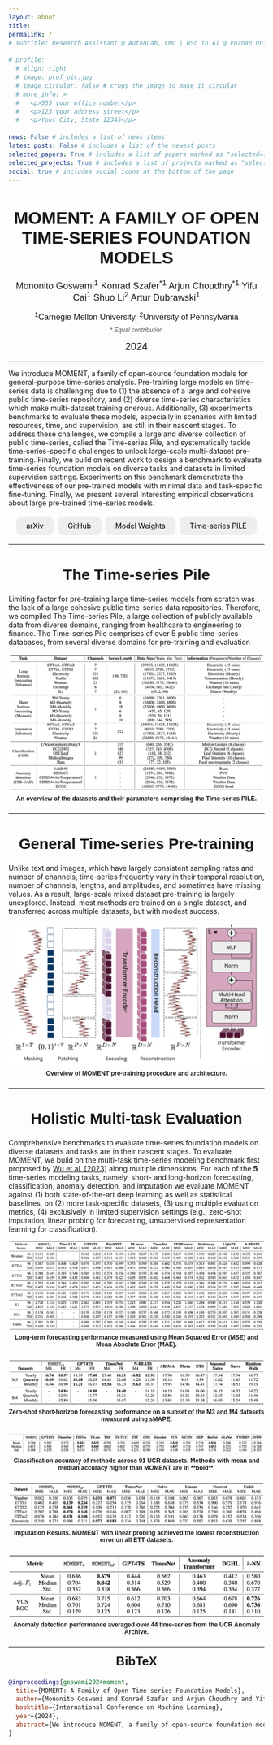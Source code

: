 ```yaml
---
layout: about
title:
permalink: /
# subtitle: Research Assistant @ AutonLab, CMU | BSc in AI @ Poznan University of Technology

# profile:
  # align: right
  # image: prof_pic.jpg
  # image_circular: false # crops the image to make it circular
  # more_info: >
  #   <p>555 your office number</p>
  #   <p>123 your address street</p>
  #   <p>Your City, State 12345</p>

news: False # includes a list of news items
latest_posts: False # includes a list of the newest posts
selected_papers: True # includes a list of papers marked as "selected={true}"
selected_projects: True # includes a list of projects marked as "selected={true}"
social: true # includes social icons at the bottom of the page
---
```


<div style="text-align: center; font-family: Arial, sans-serif;">
    <h1 style="font-size: 34px; font-weight: bold; margin-bottom: 22px;">
      MOMENT: A FAMILY OF OPEN TIME-SERIES FOUNDATION MODELS</h1>
    <p style="font-size: 18px; line-height: 1.0;">
      Mononito Goswami<sup>1</sup> Konrad Szafer<sup>*1</sup> Arjun Choudhry<sup>*1</sup> Yifu Cai<sup>1</sup> Shuo Li<sup>2</sup> Artur Dubrawski<sup>1</sup>
    </p>
    <p style="font-size: 16px; line-height: 1.0;">
      <sup>1</sup>Carnegie Mellon University, <sup>2</sup>University of Pennsylvania
    </p>
    <p style="font-size: 12px; font-weight: 120; line-height: 0.2; font-style: italic; color: #505050;">
      * Equal contribution
    </p>
    <p style="font-size: 20px; line-height: 1.0;">2024</p>
</div>



---

We introduce MOMENT, a family of open-source foundation models for general-purpose time-series
analysis. Pre-training large models on time-series data is challenging due to (1) the absence of a
large and cohesive public time-series repository, and (2) diverse time-series characteristics which
make multi-dataset training onerous. Additionally, (3) experimental benchmarks to evaluate these
models, especially in scenarios with limited resources, time, and supervision, are still in their
nascent stages. To address these challenges, we compile a large and diverse collection of public
time-series, called the Time-series Pile, and systematically tackle time-series-specific challenges to
unlock large-scale multi-dataset pre-training. Finally, we build on recent work to design a benchmark
to evaluate time-series foundation models on diverse tasks and datasets in limited supervision
settings. Experiments on this benchmark demonstrate the effectiveness of our pre-trained models
with minimal data and task-specific fine-tuning. Finally, we present several interesting empirical
observations about large pre-trained time-series models.

<div style="text-align: center;">
    <a href="https://arxiv.org/abs/2402.03885" style="background-color: #EEEEEE; color: black; padding: 10px 20px; text-decoration: none; display: inline-block; margin: 4px 2px; cursor: pointer; border-radius: 12px;">arXiv</a>
    <a href="https://github.com/moment-timeseries-foundation-model/moment" style="background-color: #EEEEEE; color: black; padding: 10px 20px; text-decoration: none; display: inline-block; margin: 4px 2px; cursor: pointer; border-radius: 12px;">GitHub</a>
    <a href="https://huggingface.co/AutonLab/MOMENT-1-large" style="background-color: #EEEEEE; color: black; padding: 10px 20px; text-decoration: none; display: inline-block; margin: 4px 2px; cursor: pointer; border-radius: 12px;">Model Weights</a>
    <a href="https://huggingface.co/datasets/AutonLab/Timeseries-PILE" style="background-color: #EEEEEE; color: black; padding: 10px 20px; text-decoration: none; display: inline-block; margin: 4px 2px; cursor: pointer; border-radius: 12px;">Time-series PILE</a>
</div>

---

<div style="text-align: center; font-family: Arial, sans-serif;">
    <h1 style="font-size: 30px; font-weight: bold; margin-bottom: 22px;">
      The Time-series Pile</h1>
</div>

Limiting factor for pre-training large time-series models from scratch was the lack of a large cohesive public time-series data repositories. Therefore, we compiled The Time-series Pile, a large collection of publicly available data from diverse domains, ranging from healthcare to engineering to finance. The Time-series Pile comprises of over 5 public time-series databases, from several diverse domains for pre-training and evaluation

<p align="center">
  <img src="assets/img/PILE-table.png" alt="Description of image" style="max-width: 100%; height: auto;">
</p>

<div style="text-align: center; font-family: Arial, sans-serif;">
    <h1 style="font-size: 12px; margin-top: -10px; margin-bottom: 22px;">
      An overview of the datasets and their parameters comprising the Time-series PILE. </h1>
</div>


---

<div style="text-align: center; font-family: Arial, sans-serif;">
    <h1 style="font-size: 30px; font-weight: bold; margin-bottom: 22px;">
      General Time-series Pre-training</h1>
</div>

Unlike text and images, which have largely consistent sampling rates and number of channels, time-series frequently vary in their temporal resolution, number of channels, lengths, and amplitudes, and sometimes have missing values. As a result, large-scale mixed dataset pre-training is largely unexplored. Instead, most methods are trained on a single dataset, and transferred across multiple datasets, but with modest success.

<p align="center">
  <img src="assets/img/MOMENT.png" alt="Description of image" style="max-width: 100%; height: auto;">
</p>

<div style="text-align: center; font-family: Arial, sans-serif;">
    <h1 style="font-size: 12px; margin-top: -10px; margin-bottom: 22px;">
      Overview of MOMENT pre-training procedure and architecture. </h1>
</div>

---

<div style="text-align: center; font-family: Arial, sans-serif;">
    <h1 style="font-size: 30px; font-weight: bold; margin-bottom: 22px;">
      Holistic Multi-task Evaluation</h1>
</div>

Comprehensive benchmarks to evaluate time-series foundation models on diverse datasets and tasks are in their nascent stages. To evaluate MOMENT, we build on the multi-task time-series modeling benchmark first proposed by [Wu et al. [2023]](https://arxiv.org/abs/2210.02186) along multiple dimensions. For each of the **5** time-series modeling tasks, namely, short- and long-horizon forecasting, classification, anomaly detection, and imputation we evaluate MOMENT against (1) both state-of-the-art deep learning as well as statistical baselines, on (2) more task-specific datasets, (3) using multiple evaluation metrics, (4) exclusively in limited supervision settings (e.g., zero-shot imputation, linear probing for forecasting, unsupervised representation learning for classification). 

<!-- LONG HORIZON FORECASTING -->

<p align="center">
  <img src="assets/img/Eval-Long-table.png" alt="Description of image" style="max-width: 100%; height: auto;">
</p>

<div style="text-align: center; font-family: Arial, sans-serif;">
    <h1 style="font-size: 12px; margin-top: -10px; margin-bottom: 22px;">
      Long-term forecasting performance measured using Mean Squared Error (MSE) and Mean Absolute Error (MAE). </h1>
</div>

<!-- SHORT HORIZON FORECASTING -->

<p align="center">
  <img src="assets/img/Eval-Short-table.png" alt="Description of image" style="max-width: 100%; height: auto;">
</p>

<div style="text-align: center; font-family: Arial, sans-serif;">
    <h1 style="font-size: 12px; margin-top: -10px; margin-bottom: 22px;">
      Zero-shot short-horizon forecasting performance on a subset of the M3 and M4 datasets measured using sMAPE. </h1>
</div>

<!-- CLASSIFICATION -->

<p align="center">
  <img src="assets/img/Eval-Classification-table.png" alt="Description of image" style="max-width: 100%; height: auto;">
</p>

<div style="text-align: center; font-family: Arial, sans-serif;">
    <h1 style="font-size: 12px; margin-top: -10px; margin-bottom: 22px;">
      Classification accuracy of methods across 91 UCR datasets. Methods with mean and median accuracy higher than MOMENT are in **bold**. </h1>
</div>

<!-- IMPUTATION -->

<p align="center">
  <img src="assets/img/Eval-Imputation-table.png" alt="Description of image" style="max-width: 100%; height: auto;">
</p>

<div style="text-align: center; font-family: Arial, sans-serif;">
    <h1 style="font-size: 12px; margin-top: -10px; margin-bottom: 22px;">
      Imputation Results. MOMENT with linear probing achieved the lowest reconstruction error on all ETT datasets. </h1>
</div>

<!-- IMPUTATION -->

<p align="center">
  <img src="assets/img/Eval-Anomaly-table.png" alt="Description of image" style="max-width: 100%; height: auto;">
</p>

<div style="text-align: center; font-family: Arial, sans-serif;">
    <h1 style="font-size: 12px; margin-top: -10px; margin-bottom: 22px;">
      Anomaly detection performance averaged over 44 time-series from the UCR Anomaly Archive. </h1>
</div>

---

<div style="text-align: center; font-family: Arial, sans-serif;">
    <h1 style="font-size: 24px; margin-top: 14px; margin-bottom: 18px;">
      BibTeX </h1>
</div>

```bibtex
@inproceedings{goswami2024moment,
  title={MOMENT: A Family of Open Time-series Foundation Models},
  author={Mononito Goswami and Konrad Szafer and Arjun Choudhry and Yifu Cai and Shuo Li and Artur Dubrawski},
  booktitle={International Conference on Machine Learning},
  year={2024},
  abstract={We introduce MOMENT, a family of open-source foundation models for general-purpose time-series analysis. Pre-training large models on time-series data is challenging due to (1) the absence of a large and cohesive public time-series repository, and (2) diverse time-series characteristics which make multi-dataset training onerous. Additionally, (3) experimental benchmarks to evaluate these models, especially in scenarios with limited resources, time, and supervision, are still in their nascent stages. To address these challenges, we compile a large and diverse collection of public time-series, called the Time-series Pile, and systematically tackle time-series-specific challenges to unlock large-scale multi-dataset pre-training. Finally, we build on recent work to design a benchmark to evaluate time-series foundation models on diverse tasks and datasets in limited supervision settings. Experiments on this benchmark demonstrate the effectiveness of our pre-trained models with minimal data and task-specific fine-tuning. Finally, we present several interesting empirical observations about large pre-trained time-series models. Our code is available anonymously at anonymous.4open.science/r/BETT-773F/.}
}
```

